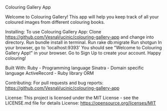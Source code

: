 Colouring Gallery App

Welcome to Colouring Gallery! 
This app will help you keep track of all your coloured images from different colouring books.

Installing:
To use Colouring Gallery App:
Clone https://github.com/VesnaVucinic/colouring-gallery-app and change into directory.
Run bundle install in terminal.
Run rake db:migrate
Run shotgun
In your browser, go to 'localhost:9393'
You should see "Welcome to Colouring Gallery App!" in your browser.
Go to Sign Up to create your account.
Happy colouring!

Built With:
Ruby - Programming language
Sinatra - Domain specific language
ActiveRecord - Ruby library ORM

Contributing:
For pull requests and bug reports: https://github.com/VesnaVucinic/colouring-gallery-app

License:
This project is licensed under the MIT License - see the LICENSE.md file for details License: https://opensource.org/licenses/MIT




